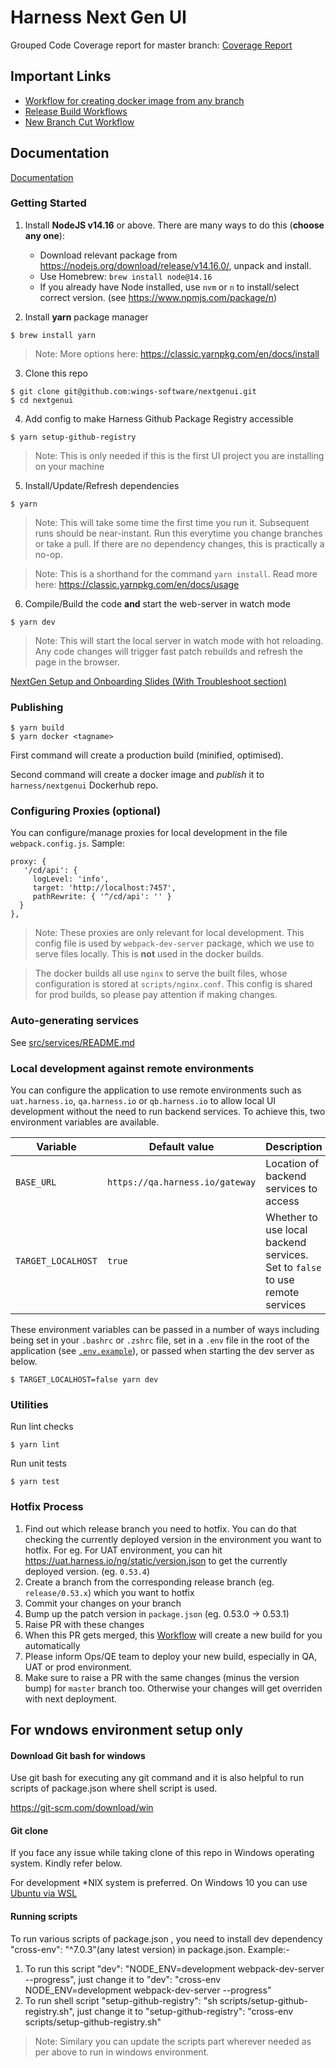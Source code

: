 # Harness Next Gen UI

Grouped Code Coverage report for master branch: [Coverage Report](https://github.com/wings-software/nextgenui/wiki/Coverage)

## Important Links

- [Workflow for creating docker image from any branch](https://app.harness.io/ng/#/account/vpCkHKsDSxK9_KYfjCTMKA/ci/orgs/default/projects/NextGenUI/pipelines/NG_Docker_Image/executions)
- [Release Build Workflows](https://stage.harness.io/ng/#/account/wFHXHD0RRQWoO8tIZT5YVw/ci/orgs/Harness/projects/R[…]EBUILDS/pipelines/nextGenUI_release_build/executions)
- [New Branch Cut Workflow](https://stage.harness.io/ng/#/account/wFHXHD0RRQWoO8tIZT5YVw/ci/orgs/Harness/projects/RELEASEBUILDS/pipelines/nextGenUI_cutBranch/executions)

## Documentation

[Documentation](./docs/README.md)

### Getting Started

1. Install **NodeJS v14.16** or above. There are many ways to do this (**choose any one**):

   - Download relevant package from https://nodejs.org/download/release/v14.16.0/, unpack and install.
   - Use Homebrew: `brew install node@14.16`
   - If you already have Node installed, use `nvm` or `n` to install/select correct version. (see https://www.npmjs.com/package/n)

2. Install **yarn** package manager

```
$ brew install yarn
```

> Note: More options here: https://classic.yarnpkg.com/en/docs/install

3. Clone this repo

```
$ git clone git@github.com:wings-software/nextgenui.git
$ cd nextgenui
```

4. Add config to make Harness Github Package Registry accessible

```
$ yarn setup-github-registry
```

> Note: This is only needed if this is the first UI project you are installing on your machine

5. Install/Update/Refresh dependencies

```
$ yarn
```

> Note: This will take some time the first time you run it. Subsequent runs should be near-instant. Run this everytime you change branches or take a pull. If there are no dependency changes, this is practically a no-op.

> Note: This is a shorthand for the command `yarn install`. Read more here: https://classic.yarnpkg.com/en/docs/usage

6. Compile/Build the code **and** start the web-server in watch mode

```
$ yarn dev
```

> Note: This will start the local server in watch mode with hot reloading. Any code changes will trigger fast patch rebuilds and refresh the page in the browser.

</details>

[NextGen Setup and Onboarding Slides (With Troubleshoot section)](https://docs.google.com/presentation/d/1xGl8JJPzEVDz1yew6cz7ADOZ7J-geI0dXk159EgAauA/edit?usp=sharing)

### Publishing

```
$ yarn build
$ yarn docker <tagname>
```

First command will create a production build (minified, optimised).

Second command will create a docker image and _publish_ it to `harness/nextgenui` Dockerhub repo.

### Configuring Proxies (optional)

You can configure/manage proxies for local development in the file `webpack.config.js`. Sample:

```
proxy: {
   '/cd/api': {
     logLevel: 'info',
     target: 'http://localhost:7457',
     pathRewrite: { '^/cd/api': '' }
  }
},
```

> Note: These proxies are only relevant for local development. This config file is used by `webpack-dev-server` package, which we use to serve files locally. This is **not** used in the docker builds.

> The docker builds all use `nginx` to serve the built files, whose configuration is stored at `scripts/nginx.conf`. This config is shared for prod builds, so please pay attention if making changes.

### Auto-generating services

See [src/services/README.md](https://github.com/wings-software/nextgenui/blob/master/src/services/README.md)

### Local development against remote environments

You can configure the application to use remote environments such as `uat.harness.io`, `qa.harness.io` or `qb.harness.io` to allow local UI development without the need to run backend services. To achieve this, two environment variables are available.

| Variable           | Default value                   | Description                                                                  |
| ------------------ | ------------------------------- | ---------------------------------------------------------------------------- |
| `BASE_URL`         | `https://qa.harness.io/gateway` | Location of backend services to access                                       |
| `TARGET_LOCALHOST` | `true`                          | Whether to use local backend services. Set to `false` to use remote services |

These environment variables can be passed in a number of ways including being set in your `.bashrc` or `.zshrc` file, set in a `.env` file in the root of the application (see [`.env.example`](./.env.example)), or passed when starting the dev server as below.

```shell
$ TARGET_LOCALHOST=false yarn dev
```

### Utilities

Run lint checks

```
$ yarn lint
```

Run unit tests

```
$ yarn test
```

### Hotfix Process

1. Find out which release branch you need to hotfix. You can do that checking the currently deployed version in the environment you want to hotfix. For eg. For UAT environment, you can hit https://uat.harness.io/ng/static/version.json to get the currently deployed version. (eg. `0.53.4`)
2. Create a branch from the corresponding release branch (eg. `release/0.53.x`) which you want to hotfix
3. Commit your changes on your branch
4. Bump up the patch version in `package.json` (eg. 0.53.0 -> 0.53.1)
5. Raise PR with these changes
6. When this PR gets merged, this [Workflow](https://uat.harness.io/ng/#/account/sjmVqavzTuS1segZNyZqbA/ci/orgs/default/projects/uiprchecks/pipelines/build_release_branch/executions) will create a new build for you automatically
7. Please inform Ops/QE team to deploy your new build, especially in QA, UAT or prod environment.
8. Make sure to raise a PR with the same changes (minus the version bump) for `master` branch too. Otherwise your changes will get overriden with next deployment.

## For wndows environment setup only

#### Download Git bash for windows

Use git bash for executing any git command and it is also helpful to run scripts of package.json where shell script is used.

https://git-scm.com/download/win

#### Git clone

If you face any issue while taking clone of this repo in Windows operating system. Kindly refer below.

For development \*NIX system is preferred. On Windows 10 you can use [Ubuntu via WSL](https://ubuntu.com/wsl)

#### Running scripts

To run various scripts of package.json , you need to install dev dependency "cross-env": "^7.0.3"(any latest version) in package.json.
Example:-

1. To run this script "dev": "NODE_ENV=development webpack-dev-server --progress", just change it to "dev": "cross-env NODE_ENV=development webpack-dev-server --progress"
2. To run shell script "setup-github-registry": "sh scripts/setup-github-registry.sh", just change it to "setup-github-registry": "cross-env scripts/setup-github-registry.sh"

> Note: Similary you can update the scripts part wherever needed as per above to run in windows environment.
